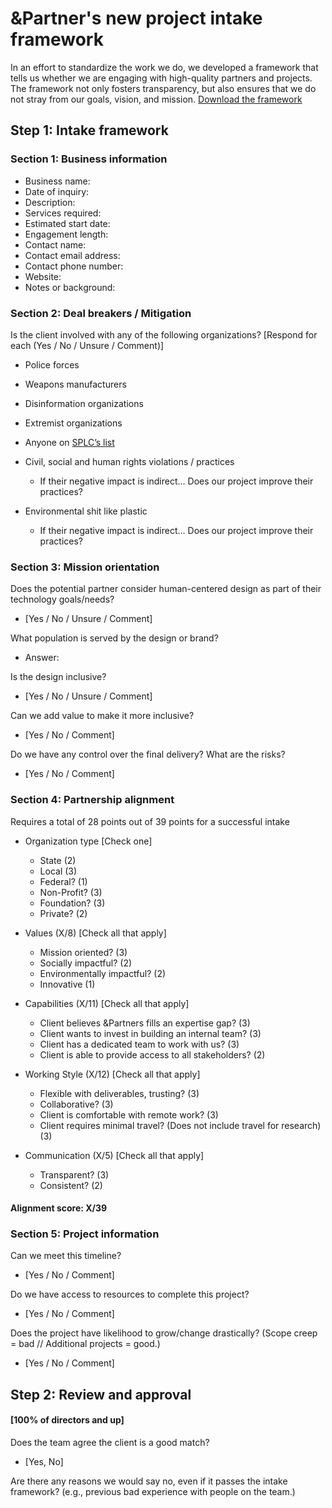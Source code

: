 # &Partner's new project intake framework
In an effort to standardize the work we do, we developed a framework that tells us whether we are engaging with high-quality partners and projects. The framework not only fosters transparency, but also ensures that we do not stray from our goals, vision, and mission. [Download the framework](https://github.com/prtnrs/intake-framework/blob/master/%26Partners_Framework%20for%20Choosing%20Project%20Partners.pdf)

## Step 1: Intake framework
### Section 1: Business information

- Business name: 
- Date of inquiry:
- Description: 
- Services required: 
- Estimated start date: 
- Engagement length: 
- Contact name: 
- Contact email address: 
- Contact phone number:
- Website: 
- Notes or background: 

### Section 2: Deal breakers / Mitigation
Is the client involved with any of the following organizations? [Respond for each (Yes / No / Unsure / Comment)]

- Police forces 
- Weapons manufacturers 
- Disinformation organizations 
- Extremist organizations 
- Anyone on [SPLC’s list](https://www.splcenter.org/fighting-hate/extremist-files/groups)
- Civil, social and human rights violations / practices
  - If their negative impact is indirect... Does our project improve their practices?

- Environmental shit like plastic
  - If their negative impact is indirect… Does our project improve their practices?
  
### Section 3: Mission orientation
Does the potential partner consider human-centered design as part of their technology goals/needs? 
- [Yes / No / Unsure / Comment]

What population is served by the design or brand?
- Answer: 

Is the design inclusive? 
- [Yes / No / Unsure / Comment]

Can we add value to make it more inclusive?
- [Yes / No / Comment]

Do we have any control over the final delivery? What are the risks?
- [Yes / No / Comment]

### Section 4: Partnership alignment
Requires a total of 28 points out of 39 points for a successful intake 

- Organization type [Check one]
  - State (2)
  - Local (3)
  - Federal? (1)
  - Non-Profit? (3)
  - Foundation? (3)
  - Private? (2)
  
- Values (X/8) [Check all that apply]
  - Mission oriented? (3)
  - Socially impactful? (2)
  - Environmentally impactful? (2)
  - Innovative (1) 

- Capabilities (X/11) [Check all that apply]
  - Client believes &Partners fills an expertise gap? (3)
  - Client wants to invest in building an internal team? (3)
  - Client has a dedicated team to work with us? (3)
  - Client is able to provide access to all stakeholders? (2)

- Working Style (X/12) [Check all that apply]
  - Flexible with deliverables, trusting? (3)
  - Collaborative? (3)
  - Client is comfortable with remote work? (3)
  - Client requires minimal travel? (Does not include travel for research) (3)

- Communication (X/5) [Check all that apply]
  - Transparent? (3)
  - Consistent? (2)

#### Alignment score: X/39

### Section 5: Project information
Can we meet this timeline?
- [Yes / No / Comment]

Do we have access to resources to complete this project?
- [Yes / No / Comment]

Does the project have likelihood to grow/change drastically?
(Scope creep = bad // Additional projects = good.)
- [Yes / No / Comment]


## Step 2: Review and approval
#### [100% of directors and up]

Does the team agree the client is a good match?
- [Yes, No]

Are there any reasons we would say no, even if it passes the intake framework? (e.g., previous bad experience with people on the team.)
